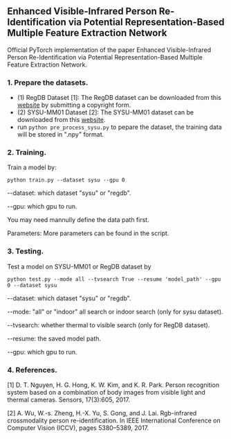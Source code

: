 ## Enhanced Visible-Infrared Person Re-Identification via Potential Representation-Based Multiple Feature Extraction Network

Official PyTorch implementation of the paper Enhanced Visible-Infrared Person Re-Identification via Potential Representation-Based Multiple Feature Extraction Network.
### 1. Prepare the datasets.
- (1) RegDB Dataset [1]: The RegDB dataset can be downloaded from this [website](http://dm.dongguk.edu/link.html) by submitting a copyright form.
- (2) SYSU-MM01 Dataset [2]: The SYSU-MM01 dataset can be downloaded from this [website](http://isee.sysu.edu.cn/project/RGBIRReID.htm).
-   run  `python pre_process_sysu.py`  to pepare the dataset, the training data will be stored in ".npy" format.

### 2. Training.
Train a model by:

```
python train.py --dataset sysu --gpu 0
```

--dataset: which dataset "sysu" or "regdb".

--gpu: which gpu to run.

You may need mannully define the data path first.

Parameters: More parameters can be found in the script.

### 3. Testing.
Test a model on SYSU-MM01 or RegDB dataset by
```
python test.py --mode all --tvsearch True --resume 'model_path' --gpu 0 --dataset sysu
```
--dataset: which dataset "sysu" or "regdb".

--mode: "all" or "indoor" all search or indoor search (only for sysu dataset).

--tvsearch: whether thermal to visible search (only for RegDB dataset).

--resume: the saved model path.

--gpu: which gpu to run.
### 4. References.
[1] D. T. Nguyen, H. G. Hong, K. W. Kim, and K. R. Park. Person recognition system based on a combination of body images from visible light and thermal cameras. Sensors, 17(3):605, 2017.

[2] A. Wu, W.-s. Zheng, H.-X. Yu, S. Gong, and J. Lai. Rgb-infrared crossmodality person re-identification. In IEEE International Conference on Computer Vision (ICCV), pages 5380–5389, 2017.

